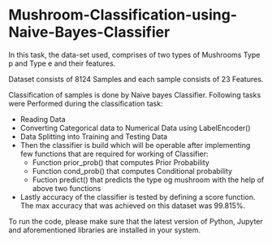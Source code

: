 # Mushroom-Classification-using-Naive-Bayes-Classifier
In this task, the data-set used, comprises of two types of Mushrooms Type p and Type e and their features.

Dataset consists of 8124 Samples and each sample consists of 23 Features.

Classification of samples is done by Naive bayes Classifier.
Following tasks were Performed during the classification task:
- Reading Data
- Converting Categorical data to Numerical Data using LabelEncoder()
- Data Splitting into Training and Testing Data
- Then the classifier is build which will be operable after implementing few functions that are required for working of Classifier:
  - Function prior_prob() that computes Prior Probability
  - Function cond_prob() that computes Conditional probability 
  - Fuction predict() that predicts the type og mushroom with the help of above two functions
- Lastly accuracy of the classifier is tested by defining a score function.
The max accuracy that was achieved on this dataset was 99.815%.

To run the code, please make sure that the latest version of Python, Jupyter and aforementioned libraries are installed in your system.

